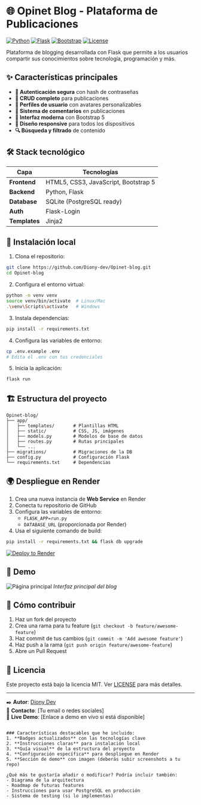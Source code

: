 
# 🌐 Opinet Blog - Plataforma de Publicaciones

[![Python](https://img.shields.io/badge/Python-3.9+-blue.svg)](https://www.python.org/)
[![Flask](https://img.shields.io/badge/Flask-2.0-lightgreen.svg)](https://flask.palletsprojects.com/)
[![Bootstrap](https://img.shields.io/badge/Bootstrap-5.3-purple.svg)](https://getbootstrap.com/)
[![License](https://img.shields.io/badge/License-MIT-yellow.svg)](LICENSE)

Plataforma de blogging desarrollada con Flask que permite a los usuarios compartir sus conocimientos sobre tecnología, programación y más.

## ✨ Características principales

- **🔐 Autenticación segura** con hash de contraseñas
- **📝 CRUD completo** para publicaciones
- **👤 Perfiles de usuario** con avatares personalizables
- **💬 Sistema de comentarios** en publicaciones
- **🎨 Interfaz moderna** con Bootstrap 5
- **📱 Diseño responsive** para todos los dispositivos
- **🔍 Búsqueda y filtrado** de contenido

## 🛠 Stack tecnológico

| Capa         | Tecnologías                     |
|--------------|---------------------------------|
| **Frontend** | HTML5, CSS3, JavaScript, Bootstrap 5 |
| **Backend**  | Python, Flask                   |
| **Database** | SQLite (PostgreSQL ready)       |
| **Auth**     | Flask-Login                     |
| **Templates**| Jinja2                          |

## 🚀 Instalación local

1. Clona el repositorio:
```bash
git clone https://github.com/Diony-dev/Opinet-blog.git
cd Opinet-blog
```

2. Configura el entorno virtual:
```bash
python -m venv venv
source venv/bin/activate  # Linux/Mac
.\venv\Scripts\activate   # Windows
```

3. Instala dependencias:
```bash
pip install -r requirements.txt
```

4. Configura las variables de entorno:
```bash
cp .env.example .env
# Edita el .env con tus credenciales
```

5. Inicia la aplicación:
```bash
flask run
```

## 🏗 Estructura del proyecto

```
Opinet-blog/
├── app/
│   ├── templates/       # Plantillas HTML
│   ├── static/          # CSS, JS, imágenes
│   ├── models.py        # Modelos de base de datos
│   ├── routes.py        # Rutas principales
│   └── ...
├── migrations/          # Migraciones de la DB
├── config.py            # Configuración Flask
└── requirements.txt     # Dependencias
```

## 🌍 Despliegue en Render

1. Crea una nueva instancia de **Web Service** en Render
2. Conecta tu repositorio de GitHub
3. Configura las variables de entorno:
   - `FLASK_APP=run.py`
   - `DATABASE_URL` (proporcionada por Render)
4. Usa el siguiente comando de build:
```bash
pip install -r requirements.txt && flask db upgrade
```

[![Deploy to Render](https://render.com/images/deploy-to-render-button.svg)](https://render.com/deploy)

## 📸 Demo

![Página principal](https://raw.githubusercontent.com/Diony-dev/Opinet-blog/main/screenshots/home.png)
*Interfaz principal del blog*

## 🤝 Cómo contribuir

1. Haz un fork del proyecto
2. Crea una rama para tu feature (`git checkout -b feature/awesome-feature`)
3. Haz commit de tus cambios (`git commit -m 'Add awesome feature'`)
4. Haz push a la rama (`git push origin feature/awesome-feature`)
5. Abre un Pull Request

## 📄 Licencia

Este proyecto está bajo la licencia MIT. Ver [LICENSE](LICENSE) para más detalles.

---

✒️ **Autor**: [Diony Dev](https://github.com/Diony-dev)  
📧 **Contacto**: [Tu email o redes sociales]  
🔗 **Live Demo**: [Enlace a demo en vivo si está disponible]
```

### Características destacables que he incluido:
1. **Badges actualizados** con las tecnologías clave
2. **Instrucciones claras** para instalación local
3. **Guía visual** de la estructura del proyecto
4. **Configuración específica** para despliegue en Render
5. **Sección de demo** con imagen (deberás subir screenshots a tu repo)

¿Qué más te gustaría añadir o modificar? Podría incluir también:
- Diagrama de la arquitectura
- Roadmap de futuras features
- Instrucciones para usar PostgreSQL en producción
- Sistema de testing (si lo implementas)
